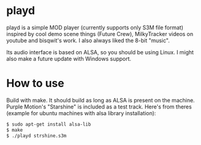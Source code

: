 # playd


playd is a simple MOD player (currently supports only S3M file format) inspired by cool demo scene things (Future Crew), MilkyTracker videos on youtube and bisqwit's work. I also always liked the 8-bit "music".

Its audio interface is based on ALSA, so you should be using Linux. I might also make a future update with Windows support.


# How to use

Build with make. It should build as long as ALSA is present on the machine. Purple Motion's "Starshine" is included as a test track. Here's from theres (example for ubuntu machines with alsa library installation):

```sh
$ sudo apt-get install alsa-lib
$ make
$ ./playd strshine.s3m
```
